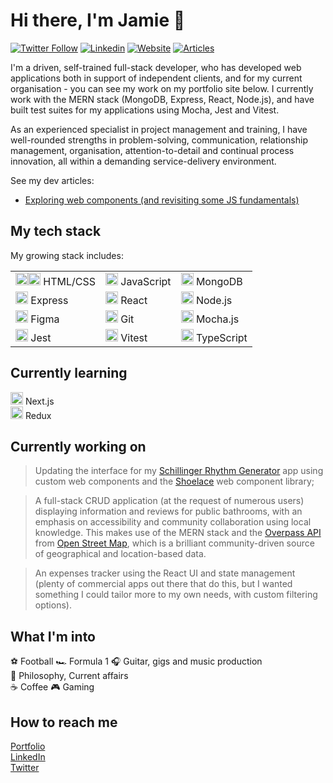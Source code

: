 # Hi there, I'm Jamie 👋

[![Twitter Follow](https://img.shields.io/badge/follow%20@JayBarls-grey?style=flat-square&logo=twitter)](https://twitter.com/JayBarls)
[![Linkedin](https://img.shields.io/badge/-Linkedin-%23007bb5?style=flat-square&logo=linkedin)](https://www.linkedin.com/in/jamie-barlow-2b4b3648/)
[![Website](https://img.shields.io/badge/Website-8A2BE2?style=flat-square)](https://jamiebarlow.dev/)
[![Articles](https://img.shields.io/badge/Articles-4b8062?style=flat-square)](https://dev.to/jaybarls)

I'm a driven, self-trained full-stack developer, who has developed web applications both in support of independent clients, and for my current organisation - you can see my work on my portfolio site below. I currently work with the MERN stack (MongoDB, Express, React, Node.js), and have built test suites for my applications using Mocha, Jest and Vitest.

As an experienced specialist in project management and training, I have well-rounded strengths in problem-solving, communication, relationship management, organisation, attention-to-detail and continual process innovation, all within a demanding service-delivery environment.

See my dev articles: 
- [Exploring web components (and revisiting some JS fundamentals)](https://dev.to/jaybarls/exploring-web-components-and-revisiting-some-js-fundamentals-57e1)

## My tech stack

My growing stack includes:  

<div align="left">
	<table>
		<tr>
			<td><img width="20" src="https://user-images.githubusercontent.com/25181517/192158954-f88b5814-d510-4564-b285-dff7d6400dad.png" alt="HTML" title="HTML"/><img width="20" src="https://user-images.githubusercontent.com/25181517/183898674-75a4a1b1-f960-4ea9-abcb-637170a00a75.png" alt="CSS" title="CSS"/> HTML/CSS  </td>
			<td><img width="20" src="https://user-images.githubusercontent.com/25181517/117447155-6a868a00-af3d-11eb-9cfe-245df15c9f3f.png" alt="JavaScript" title="JavaScript"/> JavaScript  </td>
			<td><img width="20" src="https://user-images.githubusercontent.com/25181517/182884177-d48a8579-2cd0-447a-b9a6-ffc7cb02560e.png" alt="mongoDB" title="mongoDB"/> MongoDB </td>
		</tr>
		<tr>
			<td><img width="20" src="https://user-images.githubusercontent.com/25181517/183859966-a3462d8d-1bc7-4880-b353-e2cbed900ed6.png" alt="Express" title="Express"/> Express  </td>
      <td><img width="20" src="https://user-images.githubusercontent.com/25181517/183897015-94a058a6-b86e-4e42-a37f-bf92061753e5.png" alt="React" title="React"/> React  </td>
      <td><img width="20" src="https://user-images.githubusercontent.com/25181517/183568594-85e280a7-0d7e-4d1a-9028-c8c2209e073c.png" alt="Node.js" title="Node.js"/> Node.js  </td>
		</tr>
    <tr>
			<td><img width="20" src="https://user-images.githubusercontent.com/25181517/189715289-df3ee512-6eca-463f-a0f4-c10d94a06b2f.png" alt="Figma" title="Figma"/> Figma  </td>
      <td><img width="20" src="https://user-images.githubusercontent.com/25181517/192108372-f71d70ac-7ae6-4c0d-8395-51d8870c2ef0.png" alt="Git" title="Git"/> Git  </td>
      <td><img width="20" src="https://user-images.githubusercontent.com/25181517/201476630-f47cfff6-fdee-4ee1-9092-1793b71b1ca3.png" alt="Mocha" title="Mocha"/> Mocha.js  </td>
		</tr>
	<tr>
		<td><img width="20" src="https://user-images.githubusercontent.com/25181517/187955005-f4ca6f1a-e727-497b-b81b-93fb9726268e.png" alt="Jest" title="Jest"/> Jest  </td>
		<td><img width="20" src="https://github.com/marwin1991/profile-technology-icons/assets/62091613/b40892ef-efb8-4b0e-a6b5-d1cfc2f3fc35" alt="Vite" title="Vite"/> Vitest  </td>
		<td><img width="20" src="https://user-images.githubusercontent.com/25181517/183890598-19a0ac2d-e88a-4005-a8df-1ee36782fde1.png" alt="TypeScript" title="TypeScript"/> TypeScript  </td>
	</tr>
 </table>
</div>

## Currently learning

<img width="20" src="https://github.com/marwin1991/profile-technology-icons/assets/136815194/5f8c622c-c217-4649-b0a9-7e0ee24bd704" alt="Next.js" title="Next.js"/> Next.js  
<img width="20" src="https://user-images.githubusercontent.com/25181517/187896150-cc1dcb12-d490-445c-8e4d-1275cd2388d6.png" alt="Redux" title="Redux"/> Redux

## Currently working on

> Updating the interface for my [Schillinger Rhythm Generator](https://jamiebarlowcodes-eb121b8a3524.herokuapp.com/projects/schillingerRtm) app using custom web components and the [Shoelace](https://shoelace.style/) web component library;

> A full-stack CRUD application (at the request of numerous users) displaying information and reviews for public bathrooms, with an emphasis on accessibility and community collaboration using local knowledge. This makes use of the MERN stack and the [Overpass API](https://wiki.openstreetmap.org/wiki/Overpass_API) from [Open Street Map](https://www.openstreetmap.org/), which is a brilliant community-driven source of geographical and location-based data.

>  An expenses tracker using the React UI and state management (plenty of commercial apps out there that do this, but I wanted something I could tailor more to my own needs, with custom filtering options).

## What I'm into

⚽ Football
🏎️ Formula 1
🎧 Guitar, gigs and music production  
🤔 Philosophy, Current affairs  
☕ Coffee
🎮 Gaming  

## How to reach me

[Portfolio](https://jamiebarlow.dev/)  
[LinkedIn](https://www.linkedin.com/in/jamie-barlow-2b4b3648/)  
[Twitter](https://twitter.com/JayBarls)
